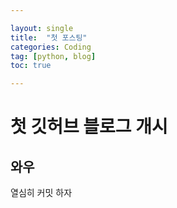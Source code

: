 ```yaml
---

layout: single
title:  "첫 포스팅"
categories: Coding
tag: [python, blog]
toc: true

---
```


# 첫 깃허브 블로그 개시
## 와우

열심히 커밋 하자
